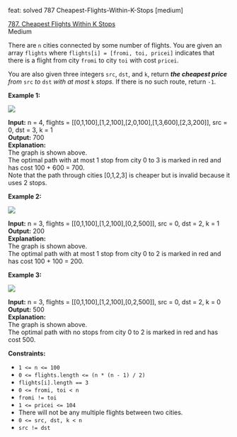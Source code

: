 feat: solved 787 Cheapest-Flights-Within-K-Stops [medium]

[787. Cheapest Flights Within K Stops](https://leetcode.com/problems/cheapest-flights-within-k-stops/)  
Medium

There are  `n`  cities connected by some number of flights. You are given an array  `flights`  where  `flights[i] = [fromi, toi, pricei]`  indicates that there is a flight from city  `fromi`  to city  `toi`  with cost  `pricei`.

You are also given three integers  `src`,  `dst`, and  `k`, return  _**the cheapest price**  from_ `src` _to_ `dst` _with at most_ `k` _stops._ If there is no such route, return  `-1`.

**Example 1:**

![](https://assets.leetcode.com/uploads/2022/03/18/cheapest-flights-within-k-stops-3drawio.png)

**Input:** n = 4, flights = [[0,1,100],[1,2,100],[2,0,100],[1,3,600],[2,3,200]], src = 0, dst = 3, k = 1  
**Output:** 700  
**Explanation:**  
The graph is shown above.  
The optimal path with at most 1 stop from city 0 to 3 is marked in red and has cost 100 + 600 = 700.  
Note that the path through cities [0,1,2,3] is cheaper but is invalid because it uses 2 stops.

**Example 2:**

![](https://assets.leetcode.com/uploads/2022/03/18/cheapest-flights-within-k-stops-1drawio.png)

**Input:** n = 3, flights = [[0,1,100],[1,2,100],[0,2,500]], src = 0, dst = 2, k = 1  
**Output:** 200  
**Explanation:**  
The graph is shown above.  
The optimal path with at most 1 stop from city 0 to 2 is marked in red and has cost 100 + 100 = 200.

**Example 3:**

![](https://assets.leetcode.com/uploads/2022/03/18/cheapest-flights-within-k-stops-2drawio.png)

**Input:** n = 3, flights = [[0,1,100],[1,2,100],[0,2,500]], src = 0, dst = 2, k = 0  
**Output:** 500  
**Explanation:**  
The graph is shown above.  
The optimal path with no stops from city 0 to 2 is marked in red and has cost 500.

**Constraints:**

-   `1 <= n <= 100`
-   `0 <= flights.length <= (n * (n - 1) / 2)`
-   `flights[i].length == 3`
-   `0 <= fromi, toi < n`
-   `fromi != toi`
-   `1 <= pricei <= 104`
-   There will not be any multiple flights between two cities.
-   `0 <= src, dst, k < n`
-   `src != dst`